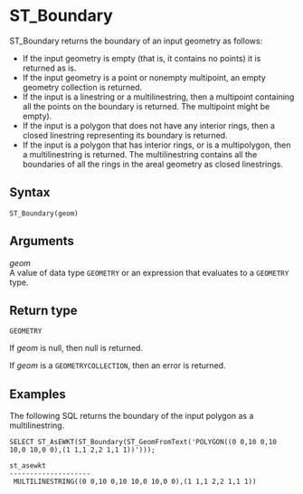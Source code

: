 # ST\_Boundary<a name="ST_Boundary-function"></a>

ST\_Boundary returns the boundary of an input geometry as follows: 
+ If the input geometry is empty \(that is, it contains no points\) it is returned as is\. 
+ If the input geometry is a point or nonempty multipoint, an empty geometry collection is returned\.
+ If the input is a linestring or a multilinestring, then a multipoint containing all the points on the boundary is returned\. The multipoint might be empty\)\.
+ If the input is a polygon that does not have any interior rings, then a closed linestring representing its boundary is returned\.
+ If the input is a polygon that has interior rings, or is a multipolygon, then a multilinestring is returned\. The multilinestring contains all the boundaries of all the rings in the areal geometry as closed linestrings\.

## Syntax<a name="ST_Boundary-function-syntax"></a>

```
ST_Boundary(geom)
```

## Arguments<a name="ST_Boundary-function-arguments"></a>

 *geom*   
A value of data type `GEOMETRY` or an expression that evaluates to a `GEOMETRY` type\.

## Return type<a name="ST_Boundary-function-return"></a>

`GEOMETRY`

If *geom* is null, then null is returned\.

If *geom* is a `GEOMETRYCOLLECTION`, then an error is returned\.

## Examples<a name="ST_Boundary-function-examples"></a>

The following SQL returns the boundary of the input polygon as a multilinestring\. 

```
SELECT ST_AsEWKT(ST_Boundary(ST_GeomFromText('POLYGON((0 0,10 0,10 10,0 10,0 0),(1 1,1 2,2 1,1 1))')));
```

```
st_asewkt
--------------------
 MULTILINESTRING((0 0,10 0,10 10,0 10,0 0),(1 1,1 2,2 1,1 1))
```